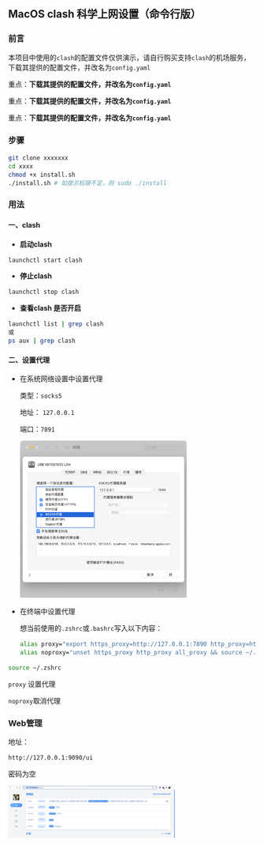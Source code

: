 ##  MacOS  clash 科学上网设置（命令行版）



### 前言

本项目中使用的`clash`的配置文件仅供演示，请自行购买支持`clash`的机场服务，下载其提供的配置文件，并改名为`config.yaml`

重点：**下载其提供的配置文件，并改名为`config.yaml`**

重点：**下载其提供的配置文件，并改名为`config.yaml`**

重点：**下载其提供的配置文件，并改名为`config.yaml`**

### 步骤

```bash
git clone xxxxxxx
cd xxxx
chmod +x install.sh
./install.sh # 如提示权限不足，则 sudo ./install
```

### 用法

#### 一、clash

- **启动clash**

```bash
launchctl start clash
```

- **停止clash**

```bash
launchctl stop clash
```

- **查看clash 是否开启**

```bash
launchctl list | grep clash
或
ps aux | grep clash
```



#### 二、设置代理

- 在系统网络设置中设置代理

  类型：`socks5`

  地址： `127.0.0.1`

  端口：`7891`

  <img src="img/1.png" style="zoom: 33%;" />

- 在终端中设置代理

  想当前使用的`.zshrc`或`.bashrc`写入以下内容：

  ```bash
  alias proxy="export https_proxy=http://127.0.0.1:7890 http_proxy=http://127.0.0.1:7890 all_proxy=socks5://127.0.0.1:7891 && source ~/.zshrc"
  alias noproxy="unset https_proxy http_proxy all_proxy && source ~/.zshrc"
  ```

```bash
source ~/.zshrc
```

`proxy` 设置代理

`noproxy`取消代理



### Web管理

地址：

```bash
http://127.0.0.1:9090/ui
```

密码为空

<img src="img/2.png" style="zoom: 33%;" />